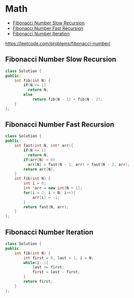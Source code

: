 # Math

+ [Fibonacci Number Slow Recursion](#fibonacci-number-slow-recursion)
+ [Fibonacci Number Fast Recursion](#fibonacci-number-fast-recursion)
+ [Fibonacci Number Iteration](#fibonacci-number-iteration)

https://leetcode.com/problems/fibonacci-number/

## Fibonacci Number Slow Recursion

```C++
class Solution {
public:
    int fib(int N) {
        if(N <= 1)
          return N;
        else
            return fib(N - 1) + fib(N - 2);        
    }
};
```

## Fibonacci Number Fast Recursion

```C++
class Solution {
public:
    int fast(int N, int* arr){
        if(N <= 1)
          return N;
        if(arr[N] < 0)
          arr[N] = fast(N - 1, arr) + fast(N - 2, arr);
        return arr[N];
    }
    int fib(int N) {
        int i = 0;
        int *arr = new int[N + 1];
        for(i = 2; i < N; i++){
            arr[i] = -1;
        }
        return fast(N, arr);
    }
};
```

## Fibonacci Number Iteration

```C++
class Solution {
public:
    int fib(int N) {
        int first = 0, last = 1, i = N;
        while(i--){
            last += first;
            first = last - first;
        }            
        return first;
    }
};
```

